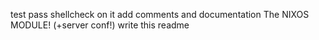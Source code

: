 test pass shellcheck on it
add comments and documentation
The NIXOS MODULE! (+server conf!)
write this readme
